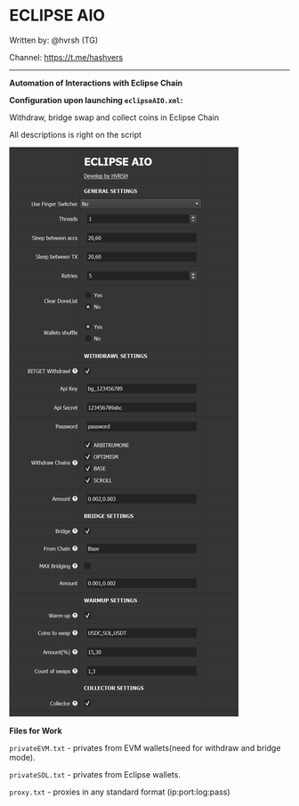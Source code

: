 # ECLIPSE AIO

Written by: @hvrsh (TG)

Channel: https://t.me/hashvers

---
**Automation of Interactions with Eclipse Chain**

**Configuration upon launching `eclipseAIO.xml`:**

Withdraw, bridge swap and collect coins in Eclipse Chain 

All descriptions is right on the script

![settings](img0.png)

**Files for Work**

`privateEVM.txt` - privates from EVM wallets(need for withdraw and bridge mode).

`privateSOL.txt` - privates from Eclipse wallets.

`proxy.txt` - proxies in any standard format (ip:port:log:pass)
